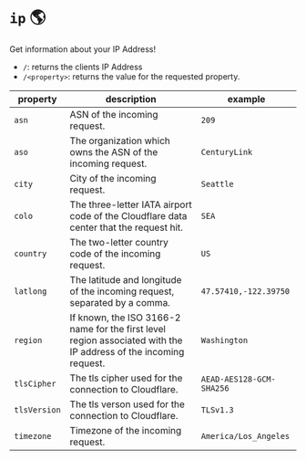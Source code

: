 # `ip` 🌎

Get information about your IP Address!

- `/`: returns the clients IP Address
- `/<property>`: returns the value for the requested property.

| property     | description                                                                                                      | example                  |
| ------------ | ---------------------------------------------------------------------------------------------------------------- | ------------------------ |
| `asn`        | ASN of the incoming request.                                                                                     | `209`                    |
| `aso`        | The organization which owns the ASN of the incoming request.                                                     | `CenturyLink`            |
| `city`       | City of the incoming request.                                                                                    | `Seattle`                |
| `colo`       | The three-letter IATA airport code of the Cloudflare data center that the request hit.                           | `SEA`                    |
| `country`    | The two-letter country code of the incoming request.                                                             | `US`                     |
| `latlong`    | The latitude and longitude of the incoming request, separated by a comma.                                        | `47.57410,-122.39750`    |
| `region`     | If known, the ISO 3166-2 name for the first level region associated with the IP address of the incoming request. | `Washington`             |
| `tlsCipher`  | The tls cipher used for the connection to Cloudflare.                                                            | `AEAD-AES128-GCM-SHA256` |
| `tlsVersion` | The tls verson used for the connection to Cloudflare.                                                            | `TLSv1.3 `               |
| `timezone`   | Timezone of the incoming request.                                                                                | `America/Los_Angeles`    |
